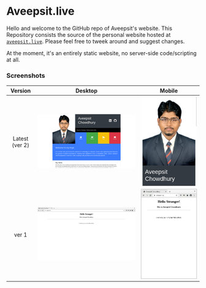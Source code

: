# Aveepsit.live

Hello and welcome to the GitHub repo of Aveepsit's website. This Repository consists the source of the personal website hosted at [`aveepsit.live`](https://www.aveepsit.live/). Please feel free to tweek around and suggest changes.

At the moment, it's an entirely static website, no server-side code/scripting at all. 

### Screenshots

| Version        | Desktop                                                              | Mobile                                                                         |
|:--------------:|:--------------------------------------------------------------------:|:------------------------------------------------------------------------------:|
| Latest (ver 2) | ![](screenshots/2-2020_08_02-Desktop-Bootstrap4-Tabbed_Style.png)    | ![](screenshots/2-2020_08_02-Mobile-Bootstrap4-Tabbed_Style.png)               |
| ver 1          | ![](screenshots/1-2020_07_26-Desktop-Basic_Site-HTML-Bare_Bones.png) | ![Ver 1 Image](screenshots/1-2020_07_26-Mobile-Basic_Site-HTML-Bare_Bones.png) |
